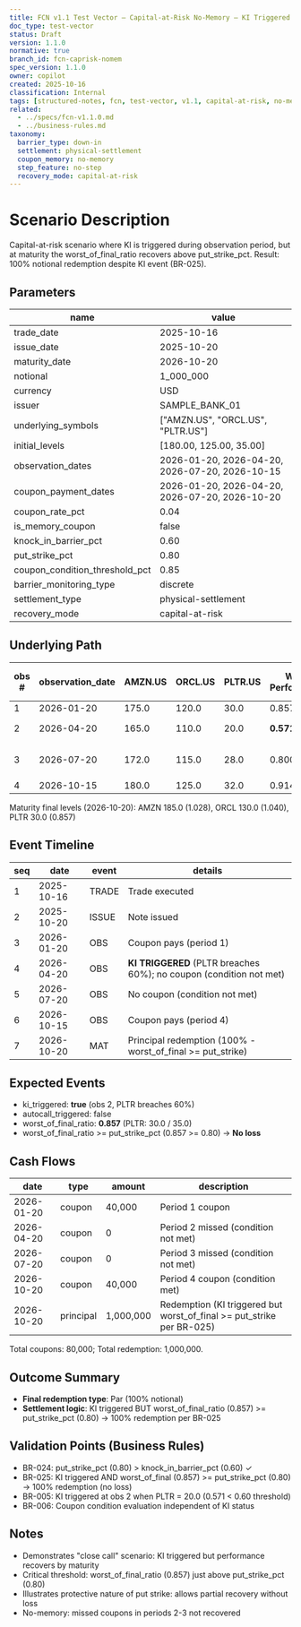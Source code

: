 ```yaml
---
title: FCN v1.1 Test Vector – Capital-at-Risk No-Memory – KI Triggered But No Loss
doc_type: test-vector
status: Draft
version: 1.1.0
normative: true
branch_id: fcn-caprisk-nomem
spec_version: 1.1.0
owner: copilot
created: 2025-10-16
classification: Internal
tags: [structured-notes, fcn, test-vector, v1.1, capital-at-risk, no-memory, ki-no-loss]
related:
  - ../specs/fcn-v1.1.0.md
  - ../business-rules.md
taxonomy:
  barrier_type: down-in
  settlement: physical-settlement
  coupon_memory: no-memory
  step_feature: no-step
  recovery_mode: capital-at-risk
---
```


# Scenario Description
Capital-at-risk scenario where KI is triggered during observation period, but at maturity the worst_of_final_ratio recovers above put_strike_pct. Result: 100% notional redemption despite KI event (BR-025).

## Parameters
| name | value |
|------|-------|
| trade_date | 2025-10-16 |
| issue_date | 2025-10-20 |
| maturity_date | 2026-10-20 |
| notional | 1_000_000 |
| currency | USD |
| issuer | SAMPLE_BANK_01 |
| underlying_symbols | ["AMZN.US", "ORCL.US", "PLTR.US"] |
| initial_levels | [180.00, 125.00, 35.00] |
| observation_dates | 2026-01-20, 2026-04-20, 2026-07-20, 2026-10-15 |
| coupon_payment_dates | 2026-01-20, 2026-04-20, 2026-07-20, 2026-10-20 |
| coupon_rate_pct | 0.04 |
| is_memory_coupon | false |
| knock_in_barrier_pct | 0.60 |
| put_strike_pct | 0.80 |
| coupon_condition_threshold_pct | 0.85 |
| barrier_monitoring_type | discrete |
| settlement_type | physical-settlement |
| recovery_mode | capital-at-risk |

## Underlying Path
| obs # | observation_date | AMZN.US | ORCL.US | PLTR.US | Worst Performance | Coupon Condition (>=85%) | KI Breach (<=60%) |
|-------|------------------|---------|---------|---------|-------------------|--------------------------|-------------------|
| 1 | 2026-01-20 | 175.0 | 120.0 | 30.0 | 0.857 (PLTR) | Yes | No |
| 2 | 2026-04-20 | 165.0 | 110.0 | 20.0 | **0.571 (PLTR)** | No | **Yes (PLTR)** |
| 3 | 2026-07-20 | 172.0 | 115.0 | 28.0 | 0.800 (PLTR) | No | No (already triggered) |
| 4 | 2026-10-15 | 180.0 | 125.0 | 32.0 | 0.914 (PLTR) | Yes | No |

Maturity final levels (2026-10-20): AMZN 185.0 (1.028), ORCL 130.0 (1.040), PLTR 30.0 (0.857)

## Event Timeline
| seq | date | event | details |
|-----|------|-------|---------|
| 1 | 2025-10-16 | TRADE | Trade executed |
| 2 | 2025-10-20 | ISSUE | Note issued |
| 3 | 2026-01-20 | OBS | Coupon pays (period 1) |
| 4 | 2026-04-20 | OBS | **KI TRIGGERED** (PLTR breaches 60%); no coupon (condition not met) |
| 5 | 2026-07-20 | OBS | No coupon (condition not met) |
| 6 | 2026-10-15 | OBS | Coupon pays (period 4) |
| 7 | 2026-10-20 | MAT | Principal redemption (100% - worst_of_final >= put_strike) |

## Expected Events
- ki_triggered: **true** (obs 2, PLTR breaches 60%)
- autocall_triggered: false
- worst_of_final_ratio: **0.857** (PLTR: 30.0 / 35.0)
- worst_of_final_ratio >= put_strike_pct (0.857 >= 0.80) → **No loss**

## Cash Flows
| date | type | amount | description |
|------|------|--------|-------------|
| 2026-01-20 | coupon | 40,000 | Period 1 coupon |
| 2026-04-20 | coupon | 0 | Period 2 missed (condition not met) |
| 2026-07-20 | coupon | 0 | Period 3 missed (condition not met) |
| 2026-10-20 | coupon | 40,000 | Period 4 coupon (condition met) |
| 2026-10-20 | principal | 1,000,000 | Redemption (KI triggered but worst_of_final >= put_strike per BR-025) |

Total coupons: 80,000; Total redemption: 1,000,000.

## Outcome Summary
- **Final redemption type**: Par (100% notional)
- **Settlement logic**: KI triggered BUT worst_of_final_ratio (0.857) >= put_strike_pct (0.80) → 100% redemption per BR-025

## Validation Points (Business Rules)
- BR-024: put_strike_pct (0.80) > knock_in_barrier_pct (0.60) ✓
- BR-025: KI triggered AND worst_of_final (0.857) >= put_strike_pct (0.80) → 100% redemption (no loss)
- BR-005: KI triggered at obs 2 when PLTR = 20.0 (0.571 < 0.60 threshold)
- BR-006: Coupon condition evaluation independent of KI status

## Notes
- Demonstrates "close call" scenario: KI triggered but performance recovers by maturity
- Critical threshold: worst_of_final_ratio (0.857) just above put_strike_pct (0.80)
- Illustrates protective nature of put strike: allows partial recovery without loss
- No-memory: missed coupons in periods 2-3 not recovered
